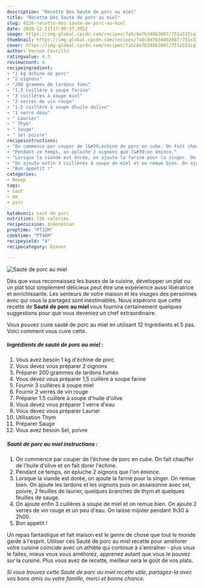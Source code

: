 ```yaml
---
description: "Recette Des Sauté de porc au miel"
title: "Recette Des Sauté de porc au miel"
slug: 4226-recette-des-saute-de-porc-au-miel
date: 2020-12-11T17:09:57.395Z
image: https://img-global.cpcdn.com/recipes/7a5c8e7b348b2887/751x532cq70/saute-de-porc-au-miel-photo-principale-de-la-recette.jpg
thumbnail: https://img-global.cpcdn.com/recipes/7a5c8e7b348b2887/751x532cq70/saute-de-porc-au-miel-photo-principale-de-la-recette.jpg
cover: https://img-global.cpcdn.com/recipes/7a5c8e7b348b2887/751x532cq70/saute-de-porc-au-miel-photo-principale-de-la-recette.jpg
author: Vernon Castillo
ratingvalue: 4.3
reviewcount: 4
recipeingredient:
- "1 kg dchine de porc"
- "2 oignons"
- "200 grammes de lardons fums"
- "1,5 cuillère à soupe farine"
- "3 cuillères à soupe miel"
- "2 verres de vin rouge"
- "1.5 cuillère à soupe dhuile dolive"
- "1 verre deau"
- " Laurier"
- " Thym"
- " Sauge"
- " Sel poivre"
recipeinstructions:
- "On commence par couper de l&#39;échine de porc en cube. On fait chauffer de l&#39;huile d&#39;olive et on fait dorer l&#39;échine."
- "Pendant ce temps, on épluche 2 oignons que l&#39;on émince."
- "Lorsque la viande est dorée, on ajoute la farine pour la singer. On remue bien. On ajoute les lardons et les oignons puis on assaisonne avec sel, poivre, 2 feuilles de laurier, quelques branches de thym et quelques feuilles de sauge."
- "On ajoute enfin 3 cuillères à soupe de miel et on remue bien. On ajoute 2 verres de vin rouge et un peu d&#39;eau. On laisse mijoter pendant 1h30 à 2h00."
- "Bon appétit !"
categories:
- Resep
tags:
- saut
- de
- porc

katakunci: saut de porc 
nutrition: 226 calories
recipecuisine: Indonesian
preptime: "PT32M"
cooktime: "PT46M"
recipeyield: "4"
recipecategory: Dinner

---
```



![Sauté de porc au miel](https://img-global.cpcdn.com/recipes/7a5c8e7b348b2887/751x532cq70/saute-de-porc-au-miel-photo-principale-de-la-recette.jpg)

Dès que vous reconnaissez les bases de la cuisine, développer un plat ou un plat tout simplement délicieux peut être une expérience aussi libératrice et enrichissante. Les senteurs de votre maison et les visages des personnes avec qui vous la partagez sont inestimables. Nous espérons que cette recette de <strong> Sauté de porc au miel </strong> vous fournira certainement quelques suggestions pour que vous deveniez un chef extraordinaire.

<!--inarticleads1-->

Vous pouvez cuire sauté de porc au miel en utilisant 12 Ingrédients et 5 pas. Voici comment vous cuire cette.

##### Ingrédients de sauté de porc au miel :

1. Vous avez besoin 1 kg d&#39;échine de porc
1. Vous devez vous préparer 2 oignons
1. Préparer 200 grammes de lardons fumés
1. Vous devez vous préparer 1,5 cuillère à soupe farine
1. Fournir 3 cuillères à soupe miel
1. Fournir 2 verres de vin rouge
1. Préparer 1.5 cuillère à soupe d&#39;huile d&#39;olive
1. Vous devez vous préparer 1 verre d&#39;eau
1. Vous devez vous préparer  Laurier
1. Utilisation  Thym
1. Préparer  Sauge
1. Vous avez besoin  Sel, poivre




<!--inarticleads2-->

##### Sauté de porc au miel instructions :

1. On commence par couper de l&#39;échine de porc en cube. On fait chauffer de l&#39;huile d&#39;olive et on fait dorer l&#39;échine.
1. Pendant ce temps, on épluche 2 oignons que l&#39;on émince.
1. Lorsque la viande est dorée, on ajoute la farine pour la singer. On remue bien. On ajoute les lardons et les oignons puis on assaisonne avec sel, poivre, 2 feuilles de laurier, quelques branches de thym et quelques feuilles de sauge.
1. On ajoute enfin 3 cuillères à soupe de miel et on remue bien. On ajoute 2 verres de vin rouge et un peu d&#39;eau. On laisse mijoter pendant 1h30 à 2h00.
1. Bon appétit !




<!--inarticleads1-->

<p>
Un repas fantastique et fait maison est le genre de chose que tout le monde garde à l'esprit. Utiliser ces Sauté de porc au miel recette pour améliorer votre cuisine coïncide avec un athlète qui continue à s'entraîner - plus vous le faites, mieux vous vous améliorez, apprenez autant que vous le pouvez sur la cuisine. Plus vous avez de recette, meilleur sera le goût de vos plats.
</p>

<p>
<i>Si vous trouvez cette Sauté de porc au miel recette utile, partagez-la avec vos bons amis ou votre famille, merci et bonne chance.</i>
</p>
